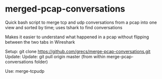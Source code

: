 # merged-pcap-conversations
Quick bash script to merge tcp and udp conversations from a pcap into one view and sorted by time; uses tshark to find conversations

Makes it easier to understand what happened in a pcap without flipping between the two tabs in Wireshark

Setup: git clone https://github.com/grecs/merge-pcap-conversations.git
Update: Update: git pull origin master (from within merge-pcap-conversations folder)

Use:
  merge-tcpudp <pcap file>
